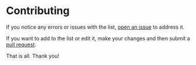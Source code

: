 # Contributing

If you notice any errors or issues with the list, [open an issue](https://github.com/davidshares/Lightning-Network/issues) to address it. 

If you want to add to the list or edit it, make your changes and then submit a [pull request](https://github.com/davidshares/Lightning-Network/pulls).

That is all. Thank you!
